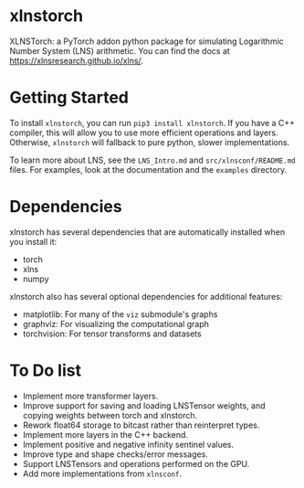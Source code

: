 # xlnstorch
XLNSTorch: a PyTorch addon python package for simulating Logarithmic Number System (LNS) arithmetic.
You can find the docs at https://xlnsresearch.github.io/xlns/.


# Getting Started

To install ``xlnstorch``, you can run ``pip3 install xlnstorch``. If you have a C++ compiler, this
will allow you to use more efficient operations and layers. Otherwise, ``xlnstorch`` will fallback
to pure python, slower implementations.

To learn more about LNS, see the ``LNS_Intro.md`` and ``src/xlnsconf/README.md`` files. For examples,
look at the documentation and the ``examples`` directory.


# Dependencies

xlnstorch has several dependencies that are automatically installed when you install it:
- torch
- xlns
- numpy

xlnstorch also has several optional dependencies for additional features:
- matplotlib: For many of the ``viz`` submodule's graphs
- graphviz: For visualizing the computational graph
- torchvision: For tensor transforms and datasets


# To Do list
- Implement more transformer layers.
- Improve support for saving and loading LNSTensor weights, and copying
  weights between torch and xlnstorch.
- Rework float64 storage to bitcast rather than reinterpret types.
- Implement more layers in the C++ backend.
- Implement positive and negative infinity sentinel values.
- Improve type and shape checks/error messages.
- Support LNSTensors and operations performed on the GPU.
- Add more implementations from ``xlnsconf``.